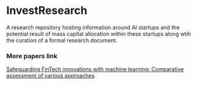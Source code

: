 # InvestResearch
A research repository hosting information around AI startups and the potential result of mass capital allocation within these startups along wtih the curation of a formal research document.


### More papers link
[Safeguarding FinTech innovations with machine learning: Comparative assessment of various approaches](https://www.sciencedirect.com/science/article/abs/pii/S0275531923001356)
